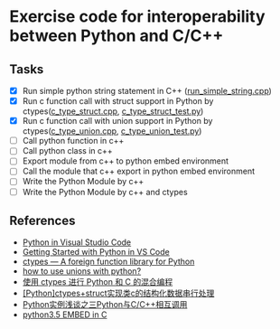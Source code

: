 # Exercise code for interoperability between Python and C/C++

## Tasks

- [x] Run simple python string statement in C++ ([run_simple_string.cpp](src/run_simple_string.cpp))
- [x] Run c function call with struct support in Python by ctypes([c_type_struct.cpp](src/c_type_struct.cpp), [c_type_struct_test.py](src/c_type_struct_test.py))
- [x] Run c function call with union support in Python by ctypes([c_type_union.cpp](src/c_type_union.cpp), [c_type_union_test.py](src/c_type_union_test.py))
- [ ] Call python function in c++
- [ ] Call python class in c++
- [ ] Export module from c++ to python embed environment
- [ ] Call the module that c++ export in python embed environment
- [ ] Write the Python Module by c++
- [ ] Write the Python Module by c++ and ctypes

## References

- [Python in Visual Studio Code](https://code.visualstudio.com/docs/languages/python)
- [Getting Started with Python in VS Code](https://code.visualstudio.com/docs/python/python-tutorial)
- [ctypes — A foreign function library for Python](https://docs.python.org/3/library/ctypes.html)
- [how to use unions with python?](https://stackoverflow.com/questions/13293703/how-to-use-unions-with-python)
- [使用 ctypes 进行 Python 和 C 的混合编程](https://www.cnblogs.com/gaowengang/p/7919219.html)
- [[Python]ctypes+struct实现类c的结构化数据串行处理](https://blog.csdn.net/mergerly/article/details/76858589)
- [Python实例浅谈之三Python与C/C++相互调用](https://www.cnblogs.com/apexchu/p/5015961.html)
- [python3.5 EMBED in C](https://blog.csdn.net/cut001/article/details/52383187)
